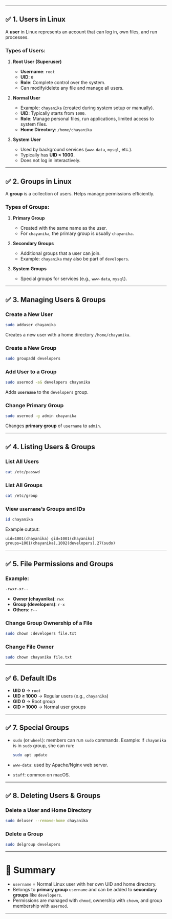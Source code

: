 
---

## ✅ **1. Users in Linux**

A **user** in Linux represents an account that can log in, own files, and run processes.

### Types of Users:

1. **Root User (Superuser)**

   * **Username**: `root`
   * **UID**: `0`
   * **Role**: Complete control over the system.
   * Can modify/delete any file and manage all users.

2. **Normal User**

   * Example: `chayanika` (created during system setup or manually).
   * **UID**: Typically starts from `1000`.
   * **Role**: Manage personal files, run applications, limited access to system files.
   * **Home Directory**: `/home/chayanika`

3. **System User**

   * Used by background services (`www-data`, `mysql`, etc.).
   * Typically has **UID < 1000**.
   * Does not log in interactively.

---

## ✅ **2. Groups in Linux**

A **group** is a collection of users. Helps manage permissions efficiently.

### Types of Groups:

1. **Primary Group**

   * Created with the same name as the user.
   * For `chayanika`, the primary group is usually `chayanika`.

2. **Secondary Groups**

   * Additional groups that a user can join.
   * Example: `chayanika` may also be part of `developers`.

3. **System Groups**

   * Special groups for services (e.g., `www-data`, `mysql`).

---

## ✅ **3. Managing Users & Groups**

### **Create a New User**

```bash
sudo adduser chayanika
```

Creates a new user with a home directory `/home/chayanika`.

### **Create a New Group**

```bash
sudo groupadd developers
```

### **Add User to a Group**

```bash
sudo usermod -aG developers chayanika
```

Adds **`username`** to the `developers` group.

### **Change Primary Group**

```bash
sudo usermod -g admin chayanika
```

Changes **primary group** of `username` to `admin`.

---

## ✅ **4. Listing Users & Groups**

### List All Users

```bash
cat /etc/passwd
```

### List All Groups

```bash
cat /etc/group
```

### View `username`’s Groups and IDs

```bash
id chayanika
```

Example output:

```
uid=1001(chayanika) gid=1001(chayanika) groups=1001(chayanika),1002(developers),27(sudo)
```

---

## ✅ **5. File Permissions and Groups**

### Example:

```bash
-rwxr-xr--
```

* **Owner (chayanika)**: `rwx`
* **Group (developers)**: `r-x`
* **Others**: `r--`

### Change Group Ownership of a File

```bash
sudo chown :developers file.txt
```

### Change File Owner

```bash
sudo chown chayanika file.txt
```

---

## ✅ **6. Default IDs**

* **UID 0** → `root`
* **UID ≥ 1000** → Regular users (e.g., `chayanika`)
* **GID 0** → Root group
* **GID ≥ 1000** → Normal user groups

---

## ✅ **7. Special Groups**

* `sudo` (or `wheel`): members can run `sudo` commands.
  Example: if `chayanika` is in `sudo` group, she can run:

  ```bash
  sudo apt update
  ```
* `www-data`: used by Apache/Nginx web server.
* `staff`: common on macOS.

---

## ✅ **8. Deleting Users & Groups**

### Delete a User and Home Directory

```bash
sudo deluser --remove-home chayanika
```

### Delete a Group

```bash
sudo delgroup developers
```

---

# 🔑 **Summary**

* `username` = Normal Linux user with her own UID and home directory.
* Belongs to **primary group** `username` and can be added to **secondary groups** like `developers`.
* Permissions are managed with `chmod`, ownership with `chown`, and group membership with `usermod`.

---


